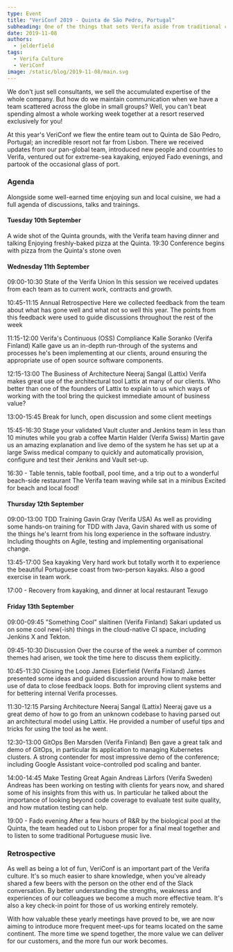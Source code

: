 ```yaml
---
type: Event
title: "VeriConf 2019 - Quinta de São Pedro, Portugal"
subheading: One of the things that sets Verifa aside from traditional consultancy companies is our strong internal communication and knowledge sharing
date: 2019-11-08
authors:
  - jelderfield
tags:
  - Verifa Culture
  - VeriConf
image: /static/blog/2019-11-08/main.svg
---
```


We don't just sell consultants, we sell the accumulated expertise of the whole company. But how do we maintain communication when we have a team scattered across the globe in small groups? Well, you can't beat spending almost a whole working week together at a resort reserved exclusively for you!

At this year's VeriConf we flew the entire team out to Quinta de São Pedro, Portugal; an incredible resort not far from Lisbon. There we received updates from our pan-global team, introduced new people and countries to Verifa, ventured out for extreme-sea kayaking, enjoyed Fado evenings, and partook of the occasional glass of port.

### Agenda

Alongside some well-earned time enjoying sun and local cuisine, we had a full agenda of discussions, talks and trainings.

#### Tuesday 10th September

A wide shot of the Quinta grounds, with the Verifa team having dinner and talking
Enjoying freshly-baked pizza at the Quinta.
19:30 Conference begins with pizza from the Quinta's stone oven

#### Wednesday 11th September

09:00-10:30 State of the Verifa Union
In this session we received updates from each team as to current work, contracts and growth.

10:45-11:15 Annual Retrospective
Here we collected feedback from the team about what has gone well and what not so well this year. The points from this feedback were used to guide discussions throughout the rest of the week

11:15-12:00 Verifa's Continuous (OSS) Compliance Kalle Soranko (Verifa Finland)
Kalle gave us an in-depth run-through of the systems and processes he's been implementing at our clients, around ensuring the appropriate use of open source software components.

12:15-13:00 The Business of Architecture Neeraj Sangal (Lattix)
Verifa makes great use of the architectural tool Lattix at many of our clients. Who better than one of the founders of Lattix to explain to us which ways of working with the tool bring the quickest immediate amount of business value?

13:00-15:45 Break for lunch, open discussion and some client meetings

15:45-16:30 Stage your validated Vault cluster and Jenkins team in less than 10 minutes while you grab a coffee Martin Halder (Verifa Swiss)
Martin gave us an amazing explanation and live demo of the system he has set up at a large Swiss medical company to quickly and automatically provision, configure and test their Jenkins and Vault set-up.

16:30 - Table tennis, table football, pool time, and a trip out to a wonderful beach-side restaurant
The Verifa team waving while sat in a minibus
Excited for beach and local food!

#### Thursday 12th September

09:00-13:00 TDD Training Gavin Gray (Verifa USA)
As well as providing some hands-on training for TDD with Java, Gavin shared with us some of the things he's learnt from his long experience in the software industry. Including thoughts on Agile, testing and implementing organisational change.

13:45-17:00 Sea kayaking
Very hard work but totally worth it to experience the beautiful Portuguese coast from two-person kayaks. Also a good exercise in team work.

17:00 - Recovery from kayaking, and dinner at local restaurant Texugo

#### Friday 13th September

09:00-09:45 "Something Cool" slaitinen (Verifa Finland)
Sakari updated us on some cool new(-ish) things in the cloud-native CI space, including Jenkins X and Tekton.

09:45-10:30 Discussion
Over the course of the week a number of common themes had arisen, we took the time here to discuss them explicitly.

10:45-11:30 Closing the Loop James Elderfield (Verifa Finland)
James presented some ideas and guided discussion around how to make better use of data to close feedback loops. Both for improving client systems and for bettering internal Verifa processes.

11:30-12:15 Parsing Architecture Neeraj Sangal (Lattix)
Neeraj gave us a great demo of how to go from an unknown codebase to having parsed out an architectural model using Lattix. He provided a number of useful tips and tricks for using the tool as he went.

12:30-13:00 GitOps Ben Marsden (Verifa Finland)
Ben gave a great talk and demo of GitOps, in particular its application to managing Kubernetes clusters. A strong contender for most impressive demo of the conference; including Google Assistant voice-controlled pod scaling and banter.

14:00-14:45 Make Testing Great Again Andreas Lärfors (Verifa Sweden)
Andreas has been working on testing with clients for years now, and shared some of his insights from this with us. In particular he talked about the importance of looking beyond code coverage to evaluate test suite quality, and how mutation testing can help.

19:00 - Fado evening
After a few hours of R&R by the biological pool at the Quinta, the team headed out to Lisbon proper for a final meal together and to listen to some traditional Portuguese music live.

### Retrospective

As well as being a lot of fun, VeriConf is an important part of the Verifa culture. It's so much easier to share knowledge, when you've already shared a few beers with the person on the other end of the Slack conversation. By better understanding the strengths, weakness and experiences of our colleagues we become a much more effective team. It's also a key check-in point for those of us working entirely remotely.

With how valuable these yearly meetings have proved to be, we are now aiming to introduce more frequent meet-ups for teams located on the same continent. The more time we spend together, the more value we can deliver for our customers, and the more fun our work becomes.
